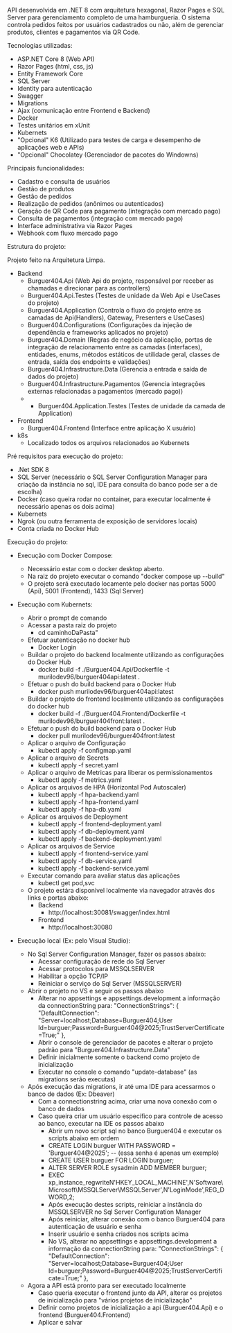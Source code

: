 API desenvolvida em .NET 8 com arquitetura hexagonal, Razor Pages e SQL Server para gerenciamento completo de uma hamburgueria. O sistema controla pedidos feitos por usuários cadastrados ou não, além de gerenciar produtos, clientes e pagamentos via QR Code.

Tecnologias utilizadas:

- ASP.NET Core 8 (Web API)
- Razor Pages (html, css, js)
- Entity Framework Core
- SQL Server
- Identity para autenticação
- Swagger
- Migrations
- Ajax (comunicação entre Frontend e Backend)
- Docker
- Testes unitários em xUnit
- Kubernets
- "Opcional" K6 (Utilizado para testes de carga e desempenho de aplicações web e APIs)
- "Opcional" Chocolatey (Gerenciador de pacotes do Windowns)



Principais funcionalidades:

- Cadastro e consulta de usuários
- Gestão de produtos
- Gestão de pedidos
- Realização de pedidos (anônimos ou autenticados)
- Geração de QR Code para pagamento (integração com mercado pago)
- Consulta de pagamentos (integração com mercado pago)
- Interface administrativa via Razor Pages
- Webhook com fluxo mercado pago



Estrutura do projeto:

Projeto feito na Arquitetura Limpa.
- Backend
    - Burguer404.Api (Web Api do projeto, responsável por receber as chamadas e direcionar para as controllers)
    - Burguer404.Api.Testes (Testes de unidade da Web Api e UseCases do projeto)
    - Burguer404.Application (Controla o fluxo do projeto entre as camadas de Api(Handlers), Gateway, Presenters e UseCases)
    - Burguer404.Configurations (Configurações da injeção de dependência e frameworks aplicados no projeto)
    - Burguer404.Domain (Regras de negócio da aplicação, portas de integração de relacionamento entre as camadas (interfaces), entidades, enums, métodos estáticos de utilidade geral, classes de entrada, saída dos endpoints e validações)
    - Burguer404.Infrastructure.Data (Gerencia a entrada e saída de dados do projeto)
    - Burguer404.Infrastructure.Pagamentos (Gerencia integrações externas relacionadas a pagamentos (mercado pago))
    - * Burguer404.Application.Testes (Testes de unidade da camada de Application)    
- Frontend
  - Burguer404.Frontend (Interface entre aplicação X usuário)
- k8s
  - Localizado todos os arquivos relacionados ao Kubernets  



Pré requisitos para execução do projeto:

- .Net SDK 8
- SQL Server (necessário o SQL Server Configuration Manager para criação da instância no sql, IDE para consulta do banco pode ser a de escolha)
- Docker (caso queira rodar no container, para executar localmente é necessário apenas os dois acima)
- Kubernets
- Ngrok (ou outra ferramenta de exposição de servidores locais)
- Conta criada no Docker Hub


Execução do projeto: 

- Execução com Docker Compose:
    - Necessário estar com o docker desktop aberto.
    - Na raiz do projeto executar o comando "docker compose up --build"
    - O projeto será executado locamente pelo docker nas portas 5000 (Api), 5001 (Frontend), 1433 (Sql Server)
 
- Execução com Kubernets:
    - Abrir o prompt de comando
    - Acessar a pasta raiz do projeto
      - cd caminhoDaPasta"
    - Efetuar autenticação no docker hub
      - Docker Login
    - Buildar o projeto do backend localmente utilizando as configurações do Docker Hub
      - docker build -f ./Burguer404.Api/Dockerfile -t murilodev96/burguer404api:latest .
    - Efetuar o push do build backend para o Docker Hub
      - docker push murilodev96/burguer404api:latest
    - Buildar o projeto do frontend localmente utilizando as configurações do docker hub
      - docker build -f ./Burguer404.Frontend/Dockerfile -t murilodev96/burguer404front:latest .
    - Efetuar o push do build backend para o Docker Hub
      - docker pull murilodev96/burguer404front:latest
    - Aplicar o arquivo de Configuração
      - kubectl apply -f configmap.yaml
    - Aplicar o arquivo de Secrets
      - kubectl apply -f secret.yaml
    - Aplicar o arquivo de Metricas para liberar os permissionamentos
      - kubectl apply -f metrics.yaml
    - Aplicar os arquivos de HPA (Horizontal Pod Autoscaler)
      - kubectl apply -f hpa-backend.yaml
      - kubectl apply -f hpa-frontend.yaml
      - kubectl apply -f hpa-db.yaml
    - Aplicar os arquivos de Deployment
      - kubectl apply -f frontend-deployment.yaml
      - kubectl apply -f db-deployment.yaml
      - kubectl apply -f backend-deployment.yaml
    - Aplicar os arquivos de Service
      - kubectl apply -f frontend-service.yaml
      - kubectl apply -f db-service.yaml
      - kubectl apply -f backend-service.yaml
    - Executar comando para avaliar status das aplicações
      - kubectl get pod,svc
    - O projeto estára disponivel localmente via navegador através dos links e portas abaixo:
      - Backend
        - http://localhost:30081/swagger/index.html
      - Frontend
        - http://localhost:30080     


- Execução local (Ex: pelo Visual Studio):
    - No Sql Server Configuration Manager, fazer os passos abaixo:
        - Acessar configuração de rede do Sql Server
        - Acessar protocolos para MSSQLSERVER
        - Habilitar a opção TCP/IP
        - Reiniciar o serviço do Sql Server (MSSQLSERVER)
    - Abrir o projeto no VS e seguir os passos abaixo
        - Alterar no appsettings e appsettings.development a informação da connectionString para: 
            "ConnectionStrings": {
              "DefaultConnection": "Server=localhost;Database=Burguer404;User Id=burguer;Password=Burguer404@2025;TrustServerCertificate=True;"
            },
        - Abrir o console de gerenciador de pacotes e alterar o projeto padrão para "Burguer404.Infrastructure.Data"
        - Definir inicialmente somente o backend como projeto de inicialização
        - Executar no console o comando "update-database" (as migrations serão executas)
    - Após execução das migrations, ir até uma IDE para acessarmos o banco de dados (Ex: Dbeaver)
        - Com a connectionstring acima, criar uma nova conexão com o banco de dados
        - Caso queira criar um usuário específico para controle de acesso ao banco, executar na IDE os passos abaixo
            - Abrir um novo script sql no banco Burguer404 e executar os scripts abaixo em ordem
            - CREATE LOGIN burguer WITH PASSWORD = 'Burguer404@2025'; -- (essa senha é apenas um exemplo)
            - CREATE USER burguer FOR LOGIN burguer;
            - ALTER SERVER ROLE sysadmin ADD MEMBER burguer;
            - EXEC xp_instance_regwriteN'HKEY_LOCAL_MACHINE',N'Software\Microsoft\MSSQLServer\MSSQLServer',N'LoginMode',REG_DWORD,2;
            - Após execução destes scripts, reiniciar a instância do MSSQLSERVER no Sql Server Configuration Manager
            - Após reiniciar, alterar conexão com o banco Burguer404 para autenticação de usuário e senha 
            - Inserir usuário e senha criados nos scripts acima
            - No VS, alterar no appsettings e appsettings.development a informação da connectionString para: 
              "ConnectionStrings": {
                "DefaultConnection": "Server=localhost;Database=Burguer404;User Id=burguer;Password=Burguer404@2025;TrustServerCertificate=True;"
              },
    - Agora a API está pronto para ser executado localmente
      - Caso queria executar o frontend junto da API, alterar os projetos de inicialização para "vários projetos de inicialização"
      - Definir como projetos de inicialização a api (Burguer404.Api) e o frontend (Burguer404.Frontend)
      - Aplicar e salvar    




   
